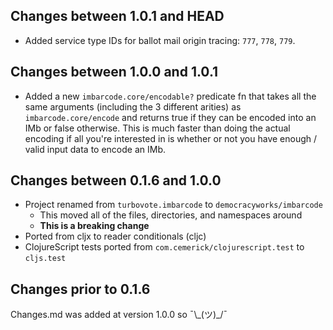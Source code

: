 ## Changes between 1.0.1 and HEAD

* Added service type IDs for ballot mail origin tracing: `777`, `778`, `779`.

## Changes between 1.0.0 and 1.0.1

* Added a new `imbarcode.core/encodable?` predicate fn that takes all the same
  arguments (including the 3 different arities) as `imbarcode.core/encode` and
  returns true if they can be encoded into an IMb or false otherwise. This is
  much faster than doing the actual encoding if all you're interested in is
  whether or not you have enough / valid input data to encode an IMb.

## Changes between 0.1.6 and 1.0.0

* Project renamed from `turbovote.imbarcode` to `democracyworks/imbarcode`
    * This moved all of the files, directories, and namespaces around
    * **This is a breaking change**
* Ported from cljx to reader conditionals (cljc)
* ClojureScript tests ported from `com.cemerick/clojurescript.test` to `cljs.test`

## Changes prior to 0.1.6

Changes.md was added at version 1.0.0 so ¯\\\_(ツ)_/¯

